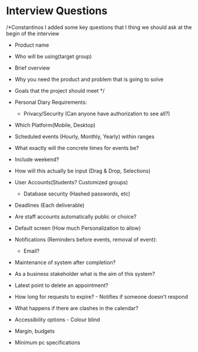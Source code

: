 # Interview Questions
/*Constantinos
I added some key questions that I thing we should ask at the begin of the interview
- Product name
- Who will be using(target group)
- Brief overview
- Why you need the product and problem that is going to solve
- Goals that the project should meet
*/

- Personal Diary Requirements:
	- Privacy/Security (Can anyone have authorization to see all?)
- Which Platform(Mobile, Desktop)
- Scheduled events (Hourly, Monthly, Yearly) within ranges
- What exactly will the concrete times for events be?
- Include weekend?
- How will this actually be input (Drag & Drop, Selections)
- User Accounts(Students? Customized groups)
	- Database security (Hashed passwords, etc)
- Deadlines (Each deliverable)
- Are staff accounts automatically public or choice?
- Default screen (How much Personalization to allow)
- Notifications (Reminders before events, removal of event):
	- Email?
- Maintenance of system after completion?
- As a business stakeholder what is the aim of this system?
- Latest point to delete an appointment?
- How long for requests to expire? - Notifies if someone doesn't respond
- What happens if there are clashes in the calendar?
- Accessibility options - Colour blind
- Margin, budgets
- Minimum pc specifications

